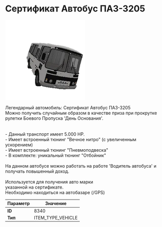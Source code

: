 # Сертификат Автобус ПАЗ-3205

![Item Image](../img/8340.webp?raw=true)

Легендарный автомобиль: Сертификат Автобус ПАЗ-3205<br>Можно получить случайным образом в качестве приза при прокрутке<br>рулетки Боевого Пропуска 'День Основания'.<br><br><br>- Данный транспорт имеет 5.000 HP.<br>- Имеет встроенный тюнинг "Вечное нитро" (с увеличенным ускорением)<br>- Имеет встроенный тюнинг "Пневмоподвеска"<br>- В комплекте: уникальный тюнинг "Отбойник"<br><br>На данном автобусе можно работать на работе 'Водитель автобуса' и получать повышенный доход.<br><br>Используется для получения авто марки <br>указанной на сертификате.<br>Необходимо находиться на автобазаре (/GPS)


| Параметр | Значение |
|----------|----------|
| **ID** | 8340 |
| **Тип** | ITEM_TYPE_VEHICLE |


